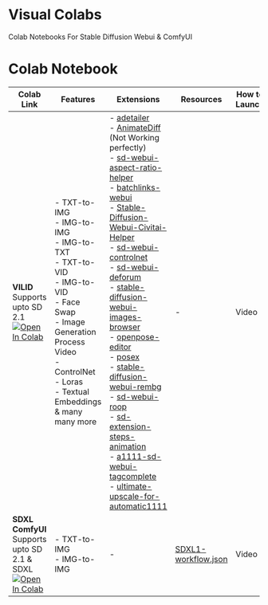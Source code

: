 # Visual Colabs
Colab Notebooks For Stable Diffusion Webui & ComfyUI

# Colab Notebook
| Colab Link | Features | Extensions | Resources | How to Launch |
| --- | --- | --- | --- | --- |
 **VILID**<br> Supports upto SD 2.1 <br> [![Open In Colab](https://camo.githubusercontent.com/84f0493939e0c4de4e6dbe113251b4bfb5353e57134ffd9fcab6b8714514d4d1/68747470733a2f2f636f6c61622e72657365617263682e676f6f676c652e636f6d2f6173736574732f636f6c61622d62616467652e737667)](https://colab.research.google.com/github/raannakasturi/stable-diffusion-webui/blob/main/Stable_Diffusion_(Stable).ipynb) |  - TXT-to-IMG <br> - IMG-to-IMG <br> - IMG-to-TXT <br> - TXT-to-VID <br> - IMG-to-VID <br> - Face Swap <br> - Image Generation Process Video <br> - ControlNet <br> - Loras <br> - Textual Embeddings <br> & many many more <br> | - [adetailer](https://github.com/Bing-su/adetailer) <br> - [AnimateDiff](https://github.com/guoyww/AnimateDiff) (Not Working perfectly) <br> - [sd-webui-aspect-ratio-helper](https://github.com/thomasasfk/sd-webui-aspect-ratio-helper) <br> - [batchlinks-webui](https://github.com/etherealxx/batchlinks-webui) <br> - [Stable-Diffusion-Webui-Civitai-Helper](https://github.com/butaixianran/Stable-Diffusion-Webui-Civitai-Helper) <br> - [sd-webui-controlnet](https://github.com/Mikubill/sd-webui-controlnet) <br> - [sd-webui-deforum](https://github.com/deforum-art/sd-webui-deforum) <br> - [stable-diffusion-webui-images-browser](https://github.com/AlUlkesh/stable-diffusion-webui-images-browser) <br> - [openpose-editor](https://github.com/fkunn1326/openpose-editor) <br> - [posex](https://github.com/hnmr293/posex) <br> - [stable-diffusion-webui-rembg](https://github.com/AUTOMATIC1111/stable-diffusion-webui-rembg) <br> - [sd-webui-roop](https://github.com/s0md3v/sd-webui-roop) <br> - [sd-extension-steps-animation](https://github.com/vladmandic/sd-extension-steps-animation) <br> - [a1111-sd-webui-tagcomplete](https://github.com/DominikDoom/a1111-sd-webui-tagcomplete) <br> - [ultimate-upscale-for-automatic1111](https://github.com/Coyote-A/ultimate-upscale-for-automatic1111) | - | Video |
**SDXL ComfyUI** <br> Supports upto SD 2.1 & SDXL <br> [![Open In Colab](https://camo.githubusercontent.com/84f0493939e0c4de4e6dbe113251b4bfb5353e57134ffd9fcab6b8714514d4d1/68747470733a2f2f636f6c61622e72657365617263682e676f6f676c652e636f6d2f6173736574732f636f6c61622d62616467652e737667)](https://colab.research.google.com/github/RaannaKasturi/visual-colabs/blob/main/SD_%26_SDXL_on_ComfyUI_(stable).ipynb) | - TXT-to-IMG <br> - IMG-to-IMG | - | [SDXL1-workflow.json](https://github.com/RaannaKasturi/visual-colabs/blob/main/SDXL1-workflow.json) | Video |
